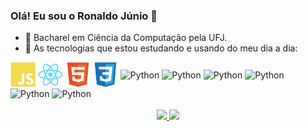 ### Olá! Eu sou o Ronaldo Júnio 👋
    
- 🔭 Bacharel em Ciência da Computação pela UFJ. 
- 🌱 As tecnologias que estou estudando e usando do meu dia a dia:
<div style="display: inline_block">
  <img align="center" alt="Js" height="40" width="40" src="https://raw.githubusercontent.com/devicons/devicon/master/icons/javascript/javascript-plain.svg">
  <img align="center" alt="React-Native" height="40" width="40" src="https://raw.githubusercontent.com/devicons/devicon/master/icons/react/react-original.svg">
  <img align="center" alt="HTML" height="40" width="40" src="https://raw.githubusercontent.com/devicons/devicon/master/icons/html5/html5-original.svg">
  <img align="center" alt="CSS" height="40" width="40" src="https://raw.githubusercontent.com/devicons/devicon/master/icons/css3/css3-original.svg">
  <img align="center" alt="Python" height="40" width="40" src="https://cdn.jsdelivr.net/gh/devicons/devicon/icons/nodejs/nodejs-original.svg"/>
  <img align="center" alt="Python" height="40" width="40" src="https://cdn.jsdelivr.net/gh/devicons/devicon/icons/mysql/mysql-original-wordmark.svg"/>
  <img align="center" alt="Python" height="40" width="40" src="https://cdn.jsdelivr.net/gh/devicons/devicon/icons/postgresql/postgresql-original-wordmark.svg"/>
  <img align="center" alt="Python" height="40" width="40" src="https://cdn.jsdelivr.net/gh/devicons/devicon/icons/mongodb/mongodb-original-wordmark.svg" />
  <img align="center" alt="Python" height="40" width="40" src="https://cdn.jsdelivr.net/gh/devicons/devicon/icons/handlebars/handlebars-original-wordmark.svg" />
  <img align="center" alt="Python" height="40" width="40" src="https://cdn.jsdelivr.net/gh/devicons/devicon/icons/java/java-original.svg" />          
</div><br>
<div align="center">
  <a href="https://github.com/ronaldoleles">
  <img height="180em" src="https://github-readme-stats.vercel.app/api?username=ronaldoleles&show_icons=true&theme=white&include_all_commits=true&count_private=true"/>
  <img height="180em" src="https://github-readme-stats.vercel.app/api/top-langs/?username=ronaldoleles&layout=compact&langs_count=7&theme=white"/>
</div>
    
